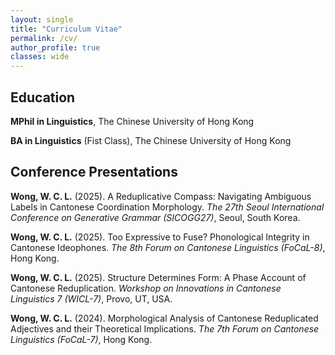 ```yaml
---
layout: single
title: "Curriculum Vitae"
permalink: /cv/
author_profile: true
classes: wide
---
```

## Education

**MPhil in Linguistics**, The Chinese University of Hong Kong

**BA in Linguistics** (Fist Class), The Chinese University of Hong Kong

## Conference Presentations

**Wong, W. C. L.** (2025). A Reduplicative Compass: Navigating Ambiguous Labels in Cantonese Coordination Morphology. _The 27th Seoul International Conference on Generative Grammar (SICOGG27)_, Seoul, South Korea.

**Wong, W. C. L.** (2025). Too Expressive to Fuse? Phonological Integrity in Cantonese Ideophones. _The 8th Forum on Cantonese Linguistics (FoCaL-8)_, Hong Kong.

**Wong, W. C. L.** (2025). Structure Determines Form: A Phase Account of Cantonese Reduplication. _Workshop on Innovations in Cantonese Linguistics 7 (WICL-7)_, Provo, UT, USA.

**Wong, W. C. L.** (2024). Morphological Analysis of Cantonese Reduplicated Adjectives and their Theoretical Implications. _The 7th Forum on Cantonese Linguistics (FoCaL-7)_, Hong Kong.
